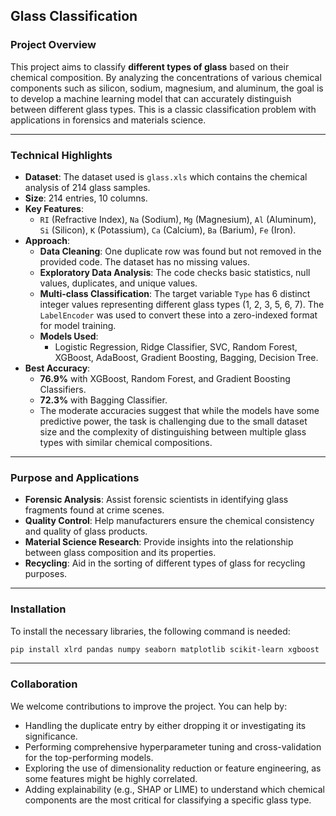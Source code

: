 ## Glass Classification

### Project Overview

This project aims to classify **different types of glass** based on their chemical composition. By analyzing the concentrations of various chemical components such as silicon, sodium, magnesium, and aluminum, the goal is to develop a machine learning model that can accurately distinguish between different glass types. This is a classic classification problem with applications in forensics and materials science.

-----

### Technical Highlights

  * **Dataset**: The dataset used is `glass.xls` which contains the chemical analysis of 214 glass samples.
  * **Size**: 214 entries, 10 columns.
  * **Key Features**:
      * `RI` (Refractive Index), `Na` (Sodium), `Mg` (Magnesium), `Al` (Aluminum), `Si` (Silicon), `K` (Potassium), `Ca` (Calcium), `Ba` (Barium), `Fe` (Iron).
  * **Approach**:
      * **Data Cleaning**: One duplicate row was found but not removed in the provided code. The dataset has no missing values.
      * **Exploratory Data Analysis**: The code checks basic statistics, null values, duplicates, and unique values.
      * **Multi-class Classification**: The target variable `Type` has 6 distinct integer values representing different glass types (1, 2, 3, 5, 6, 7). The `LabelEncoder` was used to convert these into a zero-indexed format for model training.
      * **Models Used**:
          * Logistic Regression, Ridge Classifier, SVC, Random Forest, XGBoost, AdaBoost, Gradient Boosting, Bagging, Decision Tree.
  * **Best Accuracy**:
      * **76.9%** with XGBoost, Random Forest, and Gradient Boosting Classifiers.
      * **72.3%** with Bagging Classifier.
      * The moderate accuracies suggest that while the models have some predictive power, the task is challenging due to the small dataset size and the complexity of distinguishing between multiple glass types with similar chemical compositions.

-----

### Purpose and Applications

  * **Forensic Analysis**: Assist forensic scientists in identifying glass fragments found at crime scenes.
  * **Quality Control**: Help manufacturers ensure the chemical consistency and quality of glass products.
  * **Material Science Research**: Provide insights into the relationship between glass composition and its properties.
  * **Recycling**: Aid in the sorting of different types of glass for recycling purposes.

-----

### Installation

To install the necessary libraries, the following command is needed:

```bash
pip install xlrd pandas numpy seaborn matplotlib scikit-learn xgboost
```

-----

### Collaboration

We welcome contributions to improve the project. You can help by:

  * Handling the duplicate entry by either dropping it or investigating its significance.
  * Performing comprehensive hyperparameter tuning and cross-validation for the top-performing models.
  * Exploring the use of dimensionality reduction or feature engineering, as some features might be highly correlated.
  * Adding explainability (e.g., SHAP or LIME) to understand which chemical components are the most critical for classifying a specific glass type.
